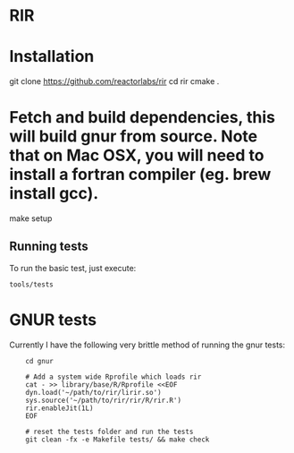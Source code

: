 # RIR

# Installation

git clone https://github.com/reactorlabs/rir
cd rir
cmake .
# Fetch and build dependencies, this will build gnur from source. Note that on Mac OSX, you will need to install a fortran compiler (eg. brew install gcc). 
make setup

## Running tests

To run the basic test, just execute:

```
tools/tests
```

# GNUR tests

Currently I have the following very brittle method of running the gnur tests:

        cd gnur

        # Add a system wide Rprofile which loads rir
        cat - >> library/base/R/Rprofile <<EOF
        dyn.load('~/path/to/rir/lirir.so')
        sys.source('~/path/to/rir/rir/R/rir.R')
        rir.enableJit(1L)
        EOF

        # reset the tests folder and run the tests
        git clean -fx -e Makefile tests/ && make check
